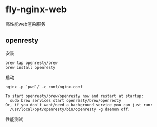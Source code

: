 # fly-nginx-web
高性能web渲染服务


## openresty

安装
```
brew tap openresty/brew
brew install openresty

```
启动

```shell
nginx -p `pwd`/ -c conf/nginx.conf
```
```
To start openresty/brew/openresty now and restart at startup:
  sudo brew services start openresty/brew/openresty
Or, if you don't want/need a background service you can just run:
  /usr/local/opt/openresty/bin/openresty -g daemon off;
```
性能测试

